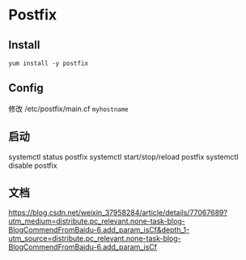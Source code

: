 # Postfix
## Install
`yum install -y postfix`
## Config
修改 /etc/postfix/main.cf
`myhostname`
## 启动
systemctl status postfix
systemctl start/stop/reload postfix
systemctl disable postfix
## 文档
https://blog.csdn.net/weixin_37958284/article/details/77067689?utm_medium=distribute.pc_relevant.none-task-blog-BlogCommendFromBaidu-6.add_param_isCf&depth_1-utm_source=distribute.pc_relevant.none-task-blog-BlogCommendFromBaidu-6.add_param_isCf
